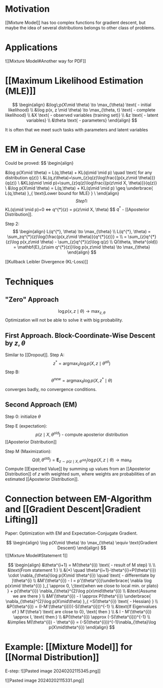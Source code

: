 # Motivation
[[Mixture Model]] has too complex functions for gradient descent, but maybe the idea of several distributions belongs to other class of problems.

# Applications
![[Mixture Model#Another way for PDF]]

# [[Maximum Likelihood Estimation (MLE)]]
$$
\begin{align}
&\log\;p(X\mid \theta) \to \max_{\theta} \text{ - initial likelihood} \\
&\log p(x, z \mid \theta) \to \max_{\theta, t} \text{ - complete likelihood} \\
&X \text{ - observed variables (training set)} \\
&z \text{ - latent variables} \\
&\theta \text{ - parameters}
\end{align}
$$

It is often that we meet such tasks with parameters and latent variables

# EM in General Case
Could be proved:
$$
\begin{align}

&\log p(X\mid \theta) = L(q,\theta) + KL(q\mid \mid p) \quad \text{ for any distribution q(z)} \\
&L(q,z\theta)=\sum_{z}q(z)\log\frac{{p(x,z\mid \theta)}}{q(z)}  \\
&KL(q\mid \mid p)=\sum_{z}q(z)\log\frac{{p(z\mid X, \theta)}}{q(z)} \\
&\log p(X\mid \theta) = L(q,\theta) + KL(q\mid \mid p) \geq \underbrace{ L(q,\theta) }_{ \text{Lower bound for MLE} } \\
\end{align}
$$
Step 1:
$$
KL(q\mid \mid p)=0 <=> q^{*}(z) = p(z\mid X, \theta) 
$$ $q^{*}$ - [[Aposterior Distribution]].

Step 2: 
$$
\begin{align}
L(q^{*}, \theta) \to \max_{\theta} \\
L(q^{*}, \theta) = \sum_zq^{*}(z)\log{\frac{p(x,z\mid \theta)}{q^{*}(z)}} =  \\
= \sum_{z}q^{*}(z)\log p(x,z\mid \theta) - \sum_{z}q^{*}(z)\log q(z) \\
Q(\theta, \theta^{old}) = \mathbf{E}_{z\sim q^{*}(z)}\log p(x,z\mid \theta) \to \max_{\theta}
\end{align}
$$


[[Kullback Leibler Divergence (KL-Loss)]]

# Techniques
## "Zero" Approach
$$
\log p(x,z\mid \theta) \to \max_{z, \theta}
$$
Optimization will not be able to solve it with big probability.


## First Approach. Block-Coordinate-Wise Descent by $z, \theta$ 
Similar to [[Dropout]].
Step A:
$$
z^{*} = \operatorname*{argmax}_{z} \log p(X,z\mid \theta^{all})
$$
Step B:
$$
\theta^{new} = \operatorname*{argmax}_{\theta} \log p(X,z^{*}\mid \theta) 
$$
converges badly, no convergence conditions.

## Second Approach (EM)

Step 0: initialize $\theta$

Step E (expectation):
$$
p(z\mid X, \theta^{old}) \text{ - compute aposterior distribution}
$$
[[Aposterior Distribution]]

Step M (Maximization):
$$
Q(\theta, \theta ^{old}) = \mathbf{E}_{z\sim p(z\mid X, \theta^{old})}\log p(X, z\mid \theta) \to \max_{\theta}
$$
Compute [[Expected Value]] by summing up values from an [[Aposterior Distribution]] of $z$ with weighted sum, where weights are probabilities of an estimated [[Aposterior Distribution]].

# Connection between EM-Algorithm and [[Gradient Descent|Gradient Lifting]]

Paper: Optimization with EM and Expectation-Conjugate Gradient.

$$
\begin{align}
\log p(X\mid \theta) \to \max_{\theta} \equiv \text{Gradient Descent} 
\end{align}
$$
![[Mixture Model#Statement 1]]

$$
\begin{align}
&\theta^{i+1} = M(\theta^{i}) \text{ - result of M step} \\ \\
&\text{From statement 1:} \\
&(*) \quad  \theta^{i+1}-\theta^{i}=P(\theta^{i}) \cdot \nabla_{\theta}\log p(X\mid \theta^{i}) \quad  \text{ - differentiate by }\theta^{i}  \\
&M'(\theta^{i}) - I = p'(\theta^{i})\underbrace{ \nabla \log p(x\mid \theta^{i}) }_{ \approx 0, \;\text{when we close to local min. or plato} } + p(\theta^{i}) \nabla_{\theta}^{2}\log p(x\mid\theta^{i}) \\
&\text{Assume we are there }  \\
&M'(\theta^{i}) - I \approx P(\theta^{i}) \underbrace{ \nabla_{\theta}^{2}\log p(X\mid\theta) }_{ =S(\theta^{i}) \text{ - Hessian} } \\
&P(\theta^{i}) = (I-M'(\theta^{i}))(-S(\theta^{i}))^{-1} \\
&\text{If Eigenvalues of } M'(\theta') \text{ are close to 0}, \text{ then } \\
& I - M'(\theta^{i}) \approx I, \text{ then:} \\
&P(\theta^{i}) \approx (-S(\theta^{i}))^{-1} \\
&\implies M(\theta^{i}) - \theta^{i} = (-S(\theta^{i}))^{-1}\nabla_{\theta}\log p(X\mid\theta^{i})
\end{align}
$$



# Example: [[Mixture Model]] for [[Normal Distribution]]
E-step:
![[Pasted image 20240202115345.png]]

![[Pasted image 20240202115331.png]]


